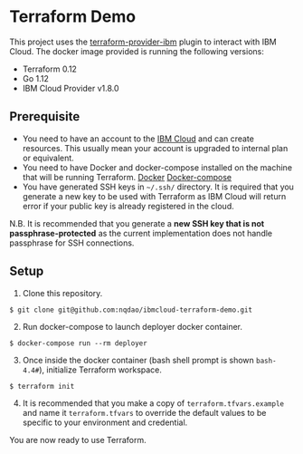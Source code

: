 # Terraform Demo
This project uses the [terraform-provider-ibm](https://github.com/IBM-Cloud/terraform-provider-ibm) plugin to interact with IBM Cloud. The docker image provided is running the following versions:
- Terraform 0.12
- Go 1.12
- IBM Cloud Provider v1.8.0

## Prerequisite
- You need to have an account to the [IBM Cloud](https://cloud.ibm.com/) and can create resources. This usually mean your account is upgraded to internal plan or equivalent.
- You need to have Docker and docker-compose installed on the machine that will be running Terraform. [Docker](https://docs.docker.com/install/) [Docker-compose](https://docs.docker.com/compose/install/)
- You have generated SSH keys in `~/.ssh/` directory. It is required that you generate a new key to be used with Terraform as IBM Cloud will return error if your public key is already registered in the cloud.

N.B. It is recommended that you generate a **new SSH key that is not passphrase-protected** as the current implementation does not handle passphrase for SSH connections.

## Setup
1. Clone this repository.
```
$ git clone git@github.com:nqdao/ibmcloud-terraform-demo.git
```
2. Run docker-compose to launch deployer docker container.
```
$ docker-compose run --rm deployer
```
3. Once inside the docker container (bash shell prompt is shown `bash-4.4#`), initialize Terraform workspace.
```
$ terraform init
```
4. It is recommended that you make a copy of `terraform.tfvars.example` and name it `terraform.tfvars` to override the default values to be specific to your environment and credential.

You are now ready to use Terraform.
